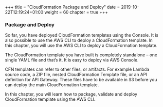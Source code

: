 +++
title = "CloudFormation Package and Deploy"
date = 2019-10-22T12:19:24+01:00
weight = 60
chapter = true
+++

### Package and Deploy

So far, you have deployed CloudFormation templates using the Console. It is also possible to use the AWS CLI to deploy a CloudFormation template. In this chapter, you will use the AWS CLI to deploy a CloudFormation template.

The CloudFormation template you have built is completely standalone – one single YAML file and that’s it. It is easy to deploy via AWS Console. 

CFN templates can refer to other files, or artifacts. For example Lambda source code, a ZIP file, nested CloudFormation Template file, or an API definition for API Gateway. 
These files have to be available in S3 before you can deploy the main CloudFormation template.

In this chapter, you will learn how to package, validate and deploy CloudFormation template using the AWS CLI. 
